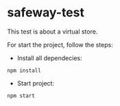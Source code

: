 # safeway-test

This test is about a virtual store.


For start the project, follow the steps:

- Install all dependecies: 
````
npm install
````

- Start project:
````
npm start
````
